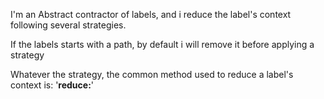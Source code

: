 I'm an Abstract contractor of labels, and i reduce the label's context following several strategies.

If the labels starts with a path, by default i will remove it before applying a strategy

Whatever the strategy, the common method used to reduce a label's context is: '**reduce:**'